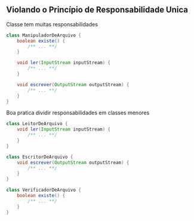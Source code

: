 ## Violando o Princípio de Responsabilidade Unica
Classe tem muitas responsabilidades

```java
class ManipuladorDeArquivo {
	boolean existe() {
		/** ... **/
	}

	void ler(InputStream inputStream) {
		/** ... **/
	}

	void escrever(OutputStream outputStream) {
		/** ... **/
	}
}
```

Boa pratica dividir responsabilidades em classes menores

```java
class LeitorDeArquivo {
	void ler(InputStream inputStream) {
		/** ... **/
	}
}

class EscritorDeArquivo {
	void escrever(OutputStream outputStream) {
		/** ... **/
	}
}

class VerificadorDeArquivo {
	boolean existe() {
		/** ... **/
	}
}
``` 
